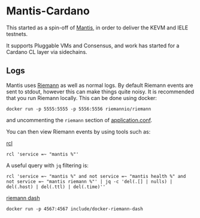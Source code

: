# Mantis-Cardano

This started as a spin-off of [Mantis](https://github.com/input-output-hk/mantis), in order to deliver the KEVM and IELE testnets.

It supports Pluggable VMs and Consensus, and work has started for a Cardano CL layer via sidechains.

## Logs

Mantis uses [Riemann](http://riemann.io) as well as normal logs. By default Riemann events are sent to stdout, however this can make things quite noisy. It is recommended that you run Riemann locally. This can be done using docker:

`docker run -p 5555:5555 -p 5556:5556 riemannio/riemann`

and uncommenting the `riemann` section of [application.conf](./src/main/resources/application.conf).

You can then view Riemann events by using tools such as:

[rcl](https://gitlab.com/shmish111/rcl)

`rcl 'service =~ "mantis %"'`

A useful query with `jq` filtering is:

`rcl 'service =~ "mantis %" and not service =~ "mantis health %" and not service =~ "mantis riemann %"' | jq -c 'del(.[] | nulls) | del(.host) | del(.ttl) | del(.time)''`

[riemann dash](https://hub.docker.com/r/include/docker-riemann-dash/)

`docker run -p 4567:4567 include/docker-riemann-dash`

